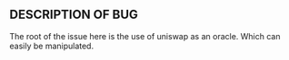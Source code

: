 ## DESCRIPTION OF BUG

The root of the issue here is the use of uniswap as an oracle. Which can easily be manipulated.
